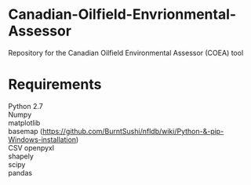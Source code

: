 # Canadian-Oilfield-Envrionmental-Assessor
Repository for the Canadian Oilfield Environmental Assessor (COEA) tool 

# Requirements
Python 2.7  
Numpy  
matplotlib  
basemap (https://github.com/BurntSushi/nfldb/wiki/Python-&-pip-Windows-installation)  
CSV 
openpyxl   
shapely  
scipy  
pandas

